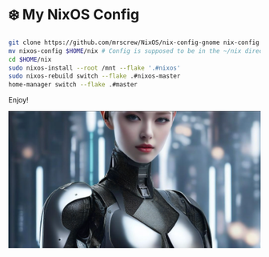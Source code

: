 # ❄️ My NixOS Config

```bash
git clone https://github.com/mrscrew/NixOS/nix-config-gnome nix-config
mv nixos-config $HOME/nix # Config is supposed to be in the ~/nix directory
cd $HOME/nix
sudo nixos-install --root /mnt --flake '.#nixos'
sudo nixos-rebuild switch --flake .#nixos-master
home-manager switch --flake .#master
```

Enjoy!

![Screenshot](./background.png)
